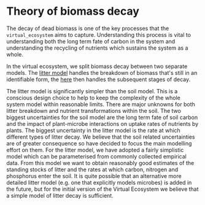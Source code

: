 # Theory of biomass decay

The decay of dead biomass is one of the key processes that the `virtual_ecosystem` aims
to capture. Understanding this process is vital to understanding both the long term fate
of carbon in the system and understanding the recycling of nutrients which sustains the
system as a whole.

In the virtual ecosystem, we split biomass decay between two separate models. The
[litter model](./litter_theory.md) handles the breakdown of biomass that's still in an
identifiable form, the [here](./soil_theory.md) then handles the subsequent stages of
decay.

The litter model is significantly simpler than the soil model. This is a conscious
design choice to help to keep the complexity of the whole system model within reasonable
limits. There are major unknowns for both litter breakdown and nutrient transformations
within the soil. The two biggest uncertainties for the soil model are the long term
fate of soil carbon and the impact of plant-microbe interactions on uptake rates of
nutrients by plants. The biggest uncertainty in the litter model is the rate at which
different types of litter decay. We believe that the soil related uncertainties are of
greater consequence so have decided to focus the main modelling effort on them. For the
litter model, we have adopted a fairly simplistic model which can be parameterised from
commonly collected empirical data. From this model we want to obtain reasonably good
estimates of the standing stocks of litter and the rates at which carbon, nitrogen and
phosphorus enter the soil. It is quite possible that an alternative more detailed litter
model (e.g. one that explicitly models microbes) is added in the future, but for the
initial version of the Virtual Ecosystem we believe that a simple model of litter decay
is sufficient.
